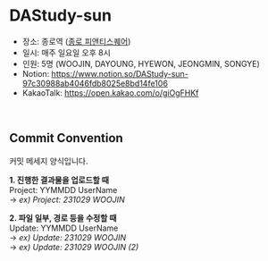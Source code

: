 # DAStudy-sun
- 장소: 종로역 (<a href='https://naver.me/FQIGEpbk'>종로 피앤티스퀘어</a>)
- 일시: 매주 일요일 오후 8시
- 인원: 5명 (WOOJIN, DAYOUNG, HYEWON, JEONGMIN, SONGYE)
- Notion: https://www.notion.so/DAStudy-sun-97c30988ab4046fdb8025e8bd14fe106
- KakaoTalk: https://open.kakao.com/o/giOgFHKf

<br>

## Commit Convention
커밋 메세지 양식입니다.

<b>1. 진행한 결과물을 업로드할 때</b><br>
Project: YYMMDD UserName<br>
→ <i>ex) Project: 231029 WOOJIN</i>

<b>2. 파일 일부, 경로 등을 수정할 때</b><br>
Update: YYMMDD UserName<br>
→ <i>ex) Update: 231029 WOOJIN</i><br>
→ <i>ex) Update: 231029 WOOJIN (2)</i><br>
